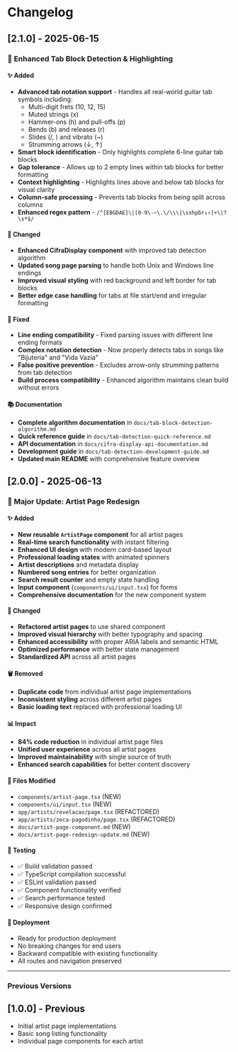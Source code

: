 # Changelog

## [2.1.0] - 2025-06-15

### 🎸 Enhanced Tab Block Detection & Highlighting

#### ✨ Added

- **Advanced tab notation support** - Handles all real-world guitar tab symbols including:
  - Multi-digit frets (10, 12, 15)
  - Muted strings (x)
  - Hammer-ons (h) and pull-offs (p)
  - Bends (b) and releases (r)
  - Slides (/, \) and vibrato (~)
  - Strumming arrows (↓, ↑)
- **Smart block identification** - Only highlights complete 6-line guitar tab blocks
- **Gap tolerance** - Allows up to 2 empty lines within tab blocks for better formatting
- **Context highlighting** - Highlights lines above and below tab blocks for visual clarity
- **Column-safe processing** - Prevents tab blocks from being split across columns
- **Enhanced regex pattern** - `/^[EBGDAE]\|[0-9\-~\.\/\\\|\sxhpbr↓↑]+\|?\s*$/`

#### 🔄 Changed

- **Enhanced CifraDisplay component** with improved tab detection algorithm
- **Updated song page parsing** to handle both Unix and Windows line endings
- **Improved visual styling** with red background and left border for tab blocks
- **Better edge case handling** for tabs at file start/end and irregular formatting

#### 🐛 Fixed

- **Line ending compatibility** - Fixed parsing issues with different line ending formats
- **Complex notation detection** - Now properly detects tabs in songs like "Bijuteria" and "Vida Vazia"
- **False positive prevention** - Excludes arrow-only strumming patterns from tab detection
- **Build process compatibility** - Enhanced algorithm maintains clean build without errors

#### 📚 Documentation

- **Complete algorithm documentation** in `docs/tab-block-detection-algorithm.md`
- **Quick reference guide** in `docs/tab-detection-quick-reference.md`
- **API documentation** in `docs/cifra-display-api-documentation.md`
- **Development guide** in `docs/tab-detection-development-guide.md`
- **Updated main README** with comprehensive feature overview

## [2.0.0] - 2025-06-13

### 🎉 Major Update: Artist Page Redesign

#### ✨ Added

- **New reusable `ArtistPage` component** for all artist pages
- **Real-time search functionality** with instant filtering
- **Enhanced UI design** with modern card-based layout
- **Professional loading states** with animated spinners
- **Artist descriptions** and metadata display
- **Numbered song entries** for better organization
- **Search result counter** and empty state handling
- **Input component** (`components/ui/input.tsx`) for forms
- **Comprehensive documentation** for the new component system

#### 🔄 Changed

- **Refactored artist pages** to use shared component
- **Improved visual hierarchy** with better typography and spacing
- **Enhanced accessibility** with proper ARIA labels and semantic HTML
- **Optimized performance** with better state management
- **Standardized API** across all artist pages

#### 🗑️ Removed

- **Duplicate code** from individual artist page implementations
- **Inconsistent styling** across different artist pages
- **Basic loading text** replaced with professional loading UI

#### 📊 Impact

- **84% code reduction** in individual artist page files
- **Unified user experience** across all artist pages
- **Improved maintainability** with single source of truth
- **Enhanced search capabilities** for better content discovery

#### 📁 Files Modified

- `components/artist-page.tsx` (NEW)
- `components/ui/input.tsx` (NEW)
- `app/artists/revelacao/page.tsx` (REFACTORED)
- `app/artists/zeca-pagodinho/page.tsx` (REFACTORED)
- `docs/artist-page-component.md` (NEW)
- `docs/artist-page-redesign-update.md` (NEW)

#### 🧪 Testing

- ✅ Build validation passed
- ✅ TypeScript compilation successful
- ✅ ESLint validation passed
- ✅ Component functionality verified
- ✅ Search performance tested
- ✅ Responsive design confirmed

#### 🚀 Deployment

- Ready for production deployment
- No breaking changes for end users
- Backward compatible with existing functionality
- All routes and navigation preserved

---

### Previous Versions

## [1.0.0] - Previous

- Initial artist page implementations
- Basic song listing functionality
- Individual page components for each artist
